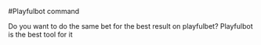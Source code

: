 #Playfulbot command

Do you want to do the same bet for the best result on playfulbet? Playfulbot is the best tool for it
